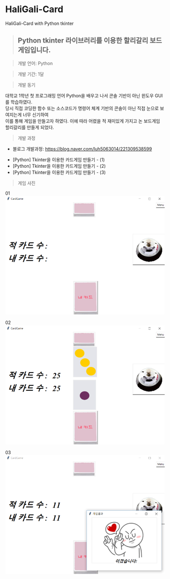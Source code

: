 # HaliGali-Card
HaliGali-Card with Python tkinter

> ## Python tkinter 라이브러리를 이용한 할리갈리 보드 게임입니다.

> 개발 언어: Python  

> 개발 기간: 1달

> 개발 동기  

대학교 1학년 첫 프로그래밍 언어 Python을 배우고 나서 콘솔 기반이 아닌 윈도우 GUI를 학습하였다.  
당시 직접 코딩한 함수 또는 소스코드가 명령어 체계 기반의 콘솔이 아닌 직접 눈으로 보여지는게 너무 신기하여  
이를 통해 게임을 만들고자 하였다. 이에 따라 어렸을 적 재미있게 가지고 논 보드게임 할리갈리를 만들게 되었다.

> 개발 과정  

 * 블로그 개발과정: https://blog.naver.com/luh5063014/221309538599  

  - [Python] Tkinter을 이용한 카드게임 만들기 - (1)  
  - [Python] Tkinter을 이용한 카드게임 만들기 - (2)  
  - [Python] Tkinter을 이용한 카드게임 만들기 - (3)

> 게임 사진

01  
![project_example](./project_example/haligali_example1.png)  

02  
![project_example](./project_example/haligali_example2.png)  

03
![project_example](./project_example/haligali_example3.png)  

